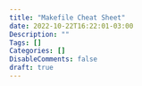 ```yaml
---
title: "Makefile Cheat Sheet"
date: 2022-10-22T16:22:01-03:00
Description: ""
Tags: []
Categories: []
DisableComments: false
draft: true
---
```

